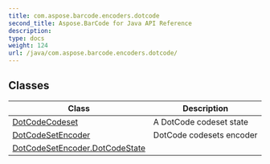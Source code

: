 ```yaml
---
title: com.aspose.barcode.encoders.dotcode
second_title: Aspose.BarCode for Java API Reference
description: 
type: docs
weight: 124
url: /java/com.aspose.barcode.encoders.dotcode/
---
```


## Classes

| Class | Description |
| --- | --- |
| [DotCodeCodeset](../com.aspose.barcode.encoders.dotcode/dotcodecodeset) | A DotCode codeset state |
| [DotCodeSetEncoder](../com.aspose.barcode.encoders.dotcode/dotcodesetencoder) | DotCode codesets encoder |
| [DotCodeSetEncoder.DotCodeState](../com.aspose.barcode.encoders.dotcode/dotcodesetencoder.dotcodestate) |  |
